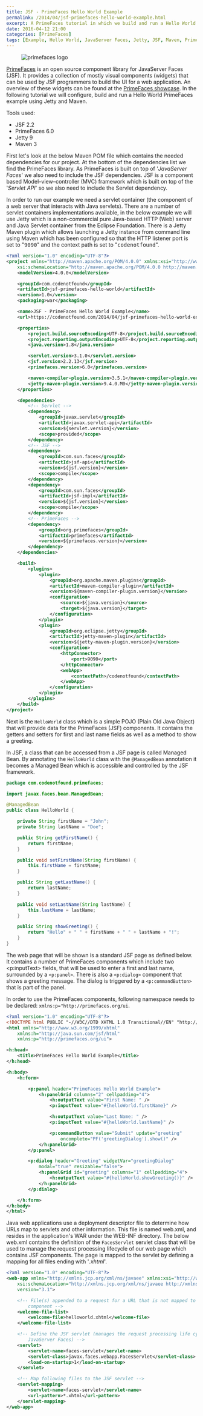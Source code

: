 ```yaml
---
title: JSF - PrimeFaces Hello World Example 
permalink: /2014/04/jsf-primefaces-hello-world-example.html
excerpt: A PrimeFaces tutorial in which we build and run a Hello World example using Jetty and Maven.
date: 2016-04-12 21:00
categories: [PrimeFaces]
tags: [Example, Hello World, JavaServer Faces, Jetty, JSF, Maven, PrimeFaces, Project, Tutorial]
---
```


<figure>
    <img src="{{ site.url }}/assets/images/logos/primefaces-logo.png" alt="primefaces logo">
</figure>

[PrimeFaces](http://primefaces.org/) is an open source component library for JavaServer Faces (JSF). It provides a collection of mostly visual components (widgets) that can be used by JSF programmers to build the UI for a web application. An overview of these widgets can be found at the [PrimeFaces showcase](http://www.primefaces.org/showcase/). In the following tutorial we will configure, build and run a Hello World PrimeFaces example using Jetty and Maven.

Tools used:
* JSF 2.2
* PrimeFaces 6.0
* Jetty 9
* Maven 3

First let's look at the below Maven POM file which contains the needed dependencies for our project. At the bottom of the dependencies list we find the PrimeFaces library. As PrimeFaces is built on top of '<var>JavaServer Faces</var>' we also need to include the JSF dependencies. JSF is a component based Model–view–controller (MVC) framework which is built on top of the '<var>Servlet API</var>' so we also need to include the Servlet dependency.

In order to run our example we need a servlet container (the component of a web server that interacts with Java servlets). There are a number of servlet containers implementations available, in the below example we will use Jetty which is a non-commercial pure Java-based HTTP (Web) server and Java Servlet container from the Eclipse Foundation. There is a Jetty Maven plugin which allows launching a Jetty instance from command line using Maven which has been configured so that the HTTP listener port is set to "<kbd>9090</kbd>" and the context path is set to "<kbd>codenotfound</kbd>".

``` xml
<?xml version="1.0" encoding="UTF-8"?>
<project xmlns="http://maven.apache.org/POM/4.0.0" xmlns:xsi="http://www.w3.org/2001/XMLSchema-instance"
    xsi:schemaLocation="http://maven.apache.org/POM/4.0.0 http://maven.apache.org/xsd/maven-4.0.0.xsd">
    <modelVersion>4.0.0</modelVersion>

    <groupId>com.codenotfound</groupId>
    <artifactId>jsf-primefaces-hello-world</artifactId>
    <version>1.0</version>
    <packaging>war</packaging>

    <name>JSF - PrimeFaces Hello World Example</name>
    <url>https://codenotfound.com/2014/04/jsf-primefaces-hello-world-example.html</url>

    <properties>
        <project.build.sourceEncoding>UTF-8</project.build.sourceEncoding>
        <project.reporting.outputEncoding>UTF-8</project.reporting.outputEncoding>
        <java.version>1.8</java.version>

        <servlet.version>3.1.0</servlet.version>
        <jsf.version>2.2.13</jsf.version>
        <primefaces.version>6.0</primefaces.version>

        <maven-compiler-plugin.version>3.5.1</maven-compiler-plugin.version>
        <jetty-maven-plugin.version>9.4.0.M0</jetty-maven-plugin.version>
    </properties>

    <dependencies>
        <!-- Servlet -->
        <dependency>
            <groupId>javax.servlet</groupId>
            <artifactId>javax.servlet-api</artifactId>
            <version>${servlet.version}</version>
            <scope>provided</scope>
        </dependency>
        <!-- JSF -->
        <dependency>
            <groupId>com.sun.faces</groupId>
            <artifactId>jsf-api</artifactId>
            <version>${jsf.version}</version>
            <scope>compile</scope>
        </dependency>
        <dependency>
            <groupId>com.sun.faces</groupId>
            <artifactId>jsf-impl</artifactId>
            <version>${jsf.version}</version>
            <scope>compile</scope>
        </dependency>
        <!-- PrimeFaces -->
        <dependency>
            <groupId>org.primefaces</groupId>
            <artifactId>primefaces</artifactId>
            <version>${primefaces.version}</version>
        </dependency>
    </dependencies>

    <build>
        <plugins>
            <plugin>
                <groupId>org.apache.maven.plugins</groupId>
                <artifactId>maven-compiler-plugin</artifactId>
                <version>${maven-compiler-plugin.version}</version>
                <configuration>
                    <source>${java.version}</source>
                    <target>${java.version}</target>
                </configuration>
            </plugin>
            <plugin>
                <groupId>org.eclipse.jetty</groupId>
                <artifactId>jetty-maven-plugin</artifactId>
                <version>${jetty-maven-plugin.version}</version>
                <configuration>
                    <httpConnector>
                        <port>9090</port>
                    </httpConnector>
                    <webApp>
                        <contextPath>/codenotfound</contextPath>
                    </webApp>
                </configuration>
            </plugin>
        </plugins>
    </build>
</project>
```

Next is the `HelloWorld` class which is a simple POJO (Plain Old Java Object) that will provide data for the PrimeFaces (JSF) components. It contains the getters and setters for first and last name fields as well as a method to show a greeting.

In JSF, a class that can be accessed from a JSF page is called Managed Bean. By annotating the `HelloWorld` class with the `@ManagedBean` annotation it becomes a Managed Bean which is accessible and controlled by the JSF framework.

``` java
package com.codenotfound.primefaces;

import javax.faces.bean.ManagedBean;

@ManagedBean
public class HelloWorld {

    private String firstName = "John";
    private String lastName = "Doe";

    public String getFirstName() {
        return firstName;
    }

    public void setFirstName(String firstName) {
        this.firstName = firstName;
    }

    public String getLastName() {
        return lastName;
    }

    public void setLastName(String lastName) {
        this.lastName = lastName;
    }

    public String showGreeting() {
        return "Hello" + " " + firstName + " " + lastName + "!";
    }
}
```

The web page that will be shown is a standard JSF page as defined below. It contains a number of PrimeFaces components which include two <p:inputText> fields, that will be used to enter a first and last name, surrounded by a `<p:panel>`. There is also a `<p:dialog>` component that shows a greeting message. The dialog is triggered by a `<p:commandButton>` that is part of the panel.

In order to use the PrimeFaces components, following namespace needs to be declared: `xmlns:p="http://primefaces.org/ui`.

``` xml
<?xml version="1.0" encoding="UTF-8"?>
<!DOCTYPE html PUBLIC "-//W3C//DTD XHTML 1.0 Transitional//EN" "http://www.w3.org/TR/xhtml1/DTD/xhtml1-transitional.dtd">
<html xmlns="http://www.w3.org/1999/xhtml"
    xmlns:h="http://java.sun.com/jsf/html"
    xmlns:p="http://primefaces.org/ui">

<h:head>
    <title>PrimeFaces Hello World Example</title>
</h:head>

<h:body>
    <h:form>

        <p:panel header="PrimeFaces Hello World Example">
            <h:panelGrid columns="2" cellpadding="4">
                <h:outputText value="First Name: " />
                <p:inputText value="#{helloWorld.firstName}" />

                <h:outputText value="Last Name: " />
                <p:inputText value="#{helloWorld.lastName}" />

                <p:commandButton value="Submit" update="greeting"
                    oncomplete="PF('greetingDialog').show()" />
            </h:panelGrid>
        </p:panel>

        <p:dialog header="Greeting" widgetVar="greetingDialog"
            modal="true" resizable="false">
            <h:panelGrid id="greeting" columns="1" cellpadding="4">
                <h:outputText value="#{helloWorld.showGreeting()}" />
            </h:panelGrid>
        </p:dialog>

    </h:form>
</h:body>
</html>
```

Java web applications use a deployment descriptor file to determine how URLs map to servlets and other information. This file is named <file>web.xml</file>, and resides in the application's WAR under the <file>WEB-INF</file> directory. The below <file>web.xml</file> contains the definition of the `FacesServlet` servlet class that will be used to manage the request processing lifecycle of our web page which contains JSF components. The page is mapped to the servlet by defining a mapping for all files ending with '<var>.xhtml</var>'.

``` xml
<?xml version="1.0" encoding="UTF-8"?>
<web-app xmlns="http://xmlns.jcp.org/xml/ns/javaee" xmlns:xsi="http://www.w3.org/2001/XMLSchema-instance"
    xsi:schemaLocation="http://xmlns.jcp.org/xml/ns/javaee http://xmlns.jcp.org/xml/ns/javaee/web-app_3_1.xsd"
    version="3.1">

    <!-- File(s) appended to a request for a URL that is not mapped to a web 
        component -->
    <welcome-file-list>
        <welcome-file>helloworld.xhtml</welcome-file>
    </welcome-file-list>

    <!-- Define the JSF servlet (manages the request processing life cycle for 
        JavaServer Faces) -->
    <servlet>
        <servlet-name>faces-servlet</servlet-name>
        <servlet-class>javax.faces.webapp.FacesServlet</servlet-class>
        <load-on-startup>1</load-on-startup>
    </servlet>

    <!-- Map following files to the JSF servlet -->
    <servlet-mapping>
        <servlet-name>faces-servlet</servlet-name>
        <url-pattern>*.xhtml</url-pattern>
    </servlet-mapping>
</web-app>
```
















